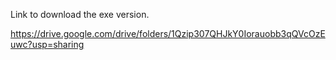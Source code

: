 Link to download the exe version.

https://drive.google.com/drive/folders/1Qzip307QHJkY0Iorauobb3qQVcOzEuwc?usp=sharing
